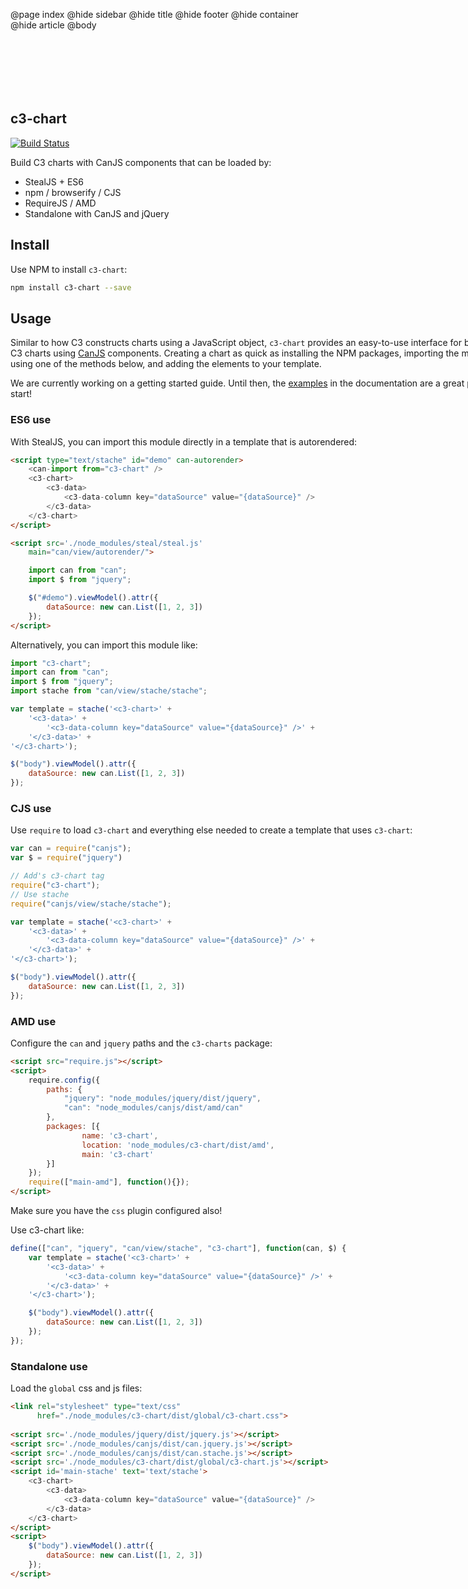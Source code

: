 @page index
@hide sidebar
@hide title
@hide footer
@hide container
@hide article
@body

<section style="width: 800px; margin:100px auto 20px auto; overflow:hidden;">

# c3-chart

[![Build Status](https://travis-ci.org/bitovi-components/c3-chart.svg?branch=master)](https://travis-ci.org/bitovi-components/c3-chart)

Build C3 charts with CanJS components that can be loaded by:

- StealJS + ES6
- npm / browserify / CJS
- RequireJS / AMD
- Standalone with CanJS and jQuery

## Install

Use NPM to install `c3-chart`:

```bash
npm install c3-chart --save
```

## Usage

Similar to how C3 constructs charts using a JavaScript object, `c3-chart` provides an easy-to-use interface for building C3 charts using [CanJS](http://canjs.org) components. Creating a chart as quick as installing the NPM packages, importing the module using one of the methods below, and adding the elements to your template.

We are currently working on a getting started guide. Until then, the [examples](docs) in the documentation are a great place to start!

### ES6 use

With StealJS, you can import this module directly in a template that is autorendered:

```html
<script type="text/stache" id="demo" can-autorender>
	<can-import from="c3-chart" />
	<c3-chart>
		<c3-data>
			<c3-data-column key="dataSource" value="{dataSource}" />
		</c3-data>
	</c3-chart>
</script>

<script src='./node_modules/steal/steal.js'
	main="can/view/autorender/">

	import can from "can";
	import $ from "jquery";

	$("#demo").viewModel().attr({
		dataSource: new can.List([1, 2, 3])
	});
</script>

```

Alternatively, you can import this module like:

```js
import "c3-chart";
import can from "can";
import $ from "jquery";
import stache from "can/view/stache/stache";

var template = stache('<c3-chart>' +
	'<c3-data>' +
		'<c3-data-column key="dataSource" value="{dataSource}" />' +
	'</c3-data>' +
'</c3-chart>');

$("body").viewModel().attr({
	dataSource: new can.List([1, 2, 3])
});

```

### CJS use

Use `require` to load `c3-chart` and everything else
needed to create a template that uses `c3-chart`:

```js
var can = require("canjs");
var $ = require("jquery")

// Add's c3-chart tag
require("c3-chart");
// Use stache
require("canjs/view/stache/stache");

var template = stache('<c3-chart>' +
	'<c3-data>' +
		'<c3-data-column key="dataSource" value="{dataSource}" />' +
	'</c3-data>' +
'</c3-chart>');

$("body").viewModel().attr({
	dataSource: new can.List([1, 2, 3])
});

```

### AMD use

Configure the `can` and `jquery` paths and the `c3-charts` package:

```html
<script src="require.js"></script>
<script>
	require.config({
	    paths: {
	        "jquery": "node_modules/jquery/dist/jquery",
	        "can": "node_modules/canjs/dist/amd/can"
	    },
	    packages: [{
		    	name: 'c3-chart',
		    	location: 'node_modules/c3-chart/dist/amd',
		    	main: 'c3-chart'
	    }]
	});
	require(["main-amd"], function(){});
</script>
```

Make sure you have the `css` plugin configured also!

Use c3-chart like:

```js
define(["can", "jquery", "can/view/stache", "c3-chart"], function(can, $) {
	var template = stache('<c3-chart>' +
		'<c3-data>' +
			'<c3-data-column key="dataSource" value="{dataSource}" />' +
		'</c3-data>' +
	'</c3-chart>');

	$("body").viewModel().attr({
		dataSource: new can.List([1, 2, 3])
	});
});
```

### Standalone use

Load the `global` css and js files:

```html
<link rel="stylesheet" type="text/css" 
      href="./node_modules/c3-chart/dist/global/c3-chart.css">
      
<script src='./node_modules/jquery/dist/jquery.js'></script>
<script src='./node_modules/canjs/dist/can.jquery.js'></script>
<script src='./node_modules/canjs/dist/can.stache.js'></script>
<script src='./node_modules/c3-chart/dist/global/c3-chart.js'></script>
<script id='main-stache' text='text/stache'>
	<c3-chart>
		<c3-data>
			<c3-data-column key="dataSource" value="{dataSource}" />
		</c3-data>
	</c3-chart>
</script>
<script>
	$("body").viewModel().attr({
		dataSource: new can.List([1, 2, 3])
	});
</script>
```

</section>

